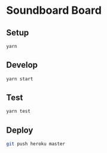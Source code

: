 # Soundboard Board

## Setup

```bash
yarn
```

## Develop

```bash
yarn start
```

## Test

```bash
yarn test
```

## Deploy

```bash
git push heroku master
```